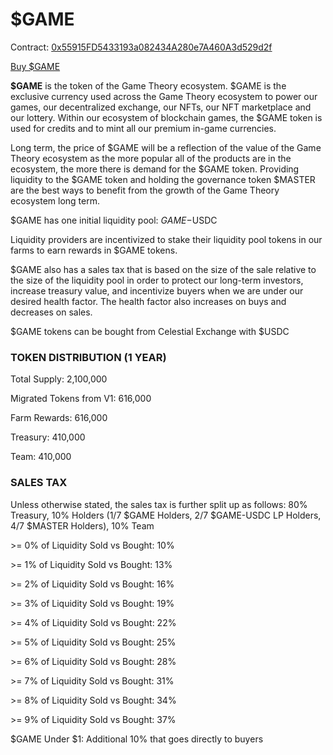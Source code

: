 # $GAME

Contract: [0x55915FD5433193a082434A280e7A460A3d529d2f](https://snowtrace.io/token/0x55915FD5433193a082434A280e7A460A3d529d2f)

[Buy $GAME](https://gametheory.tech/#/swap?inputCurrency=0xB97EF9Ef8734C71904D8002F8b6Bc66Dd9c48a6E\&outputCurrency=0x55915FD5433193a082434A280e7A460A3d529d2f)

**$GAME** is the token of the Game Theory ecosystem. $GAME is the exclusive currency used across the Game Theory ecosystem to power our games, our decentralized exchange, our NFTs, our NFT marketplace and our lottery. Within our ecosystem of blockchain games, the $GAME token is used for credits and to mint all our premium in-game currencies.&#x20;

Long term, the price of $GAME will be a reflection of the value of the Game Theory ecosystem as the more popular all of the products are in the ecosystem, the more there is demand for the $GAME token. Providing liquidity to the $GAME token and holding the governance token $MASTER are the best ways to benefit from the growth of the Game Theory ecosystem long term.&#x20;

$GAME has one initial liquidity pool: $GAME-$USDC

Liquidity providers are incentivized to stake their liquidity pool tokens in our farms to earn rewards in $GAME tokens.

$GAME also has a sales tax that is based on the size of the sale relative to the size of the liquidity pool in order to protect our long-term investors, increase treasury value, and incentivize buyers when we are under our desired health factor. The health factor also increases on buys and decreases on sales.

$GAME tokens can be bought from Celestial Exchange with $USDC

### TOKEN DISTRIBUTION (1 YEAR)

Total Supply: 2,100,000

Migrated Tokens from V1: 616,000

Farm Rewards: 616,000

Treasury: 410,000

Team: 410,000

### SALES TAX

Unless otherwise stated, the sales tax is further split up as follows: 80% Treasury, 10% Holders (1/7 $GAME Holders, 2/7 $GAME-USDC LP Holders, 4/7 $MASTER Holders), 10% Team

\>= 0% of Liquidity Sold vs Bought: 10%

\>= 1% of Liquidity Sold vs Bought: 13%

\>= 2% of Liquidity Sold vs Bought: 16%

\>= 3% of Liquidity Sold vs Bought: 19%

\>= 4% of Liquidity Sold vs Bought: 22%

\>= 5% of Liquidity Sold vs Bought: 25%

\>= 6% of Liquidity Sold vs Bought: 28%

\>= 7% of Liquidity Sold vs Bought: 31%

\>= 8% of Liquidity Sold vs Bought: 34%

\>= 9% of Liquidity Sold vs Bought: 37%

$GAME Under $1: Additional 10% that goes directly to buyers

